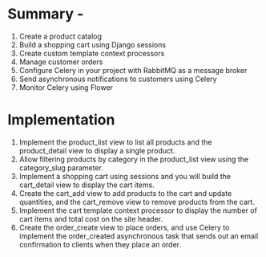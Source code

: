 Summary - 
======================
1. Create a product catalog
2. Build a shopping cart using Django sessions
3. Create custom template context processors
4. Manage customer orders
5. Configure Celery in your project with RabbitMQ as a message broker
6. Send asynchronous notifications to customers using Celery
7. Monitor Celery using Flower

Implementation
=======================

1. Implement the product_list view to list all products and the product_detail
view to display a single product. 
2. Allow filtering products by category in the product_list
view using the category_slug parameter. 
3. Implement a shopping cart using sessions and you
will build the cart_detail view to display the cart items. 
4. Create the cart_add view to add
products to the cart and update quantities, and the cart_remove view to remove products from the
cart. 
5. Implement the cart template context processor to display the number of cart items and
total cost on the site header. 
6. Create the order_create view to place orders, and 
use Celery to implement the order_created asynchronous task that sends out an email confirmation
to clients when they place an order.
